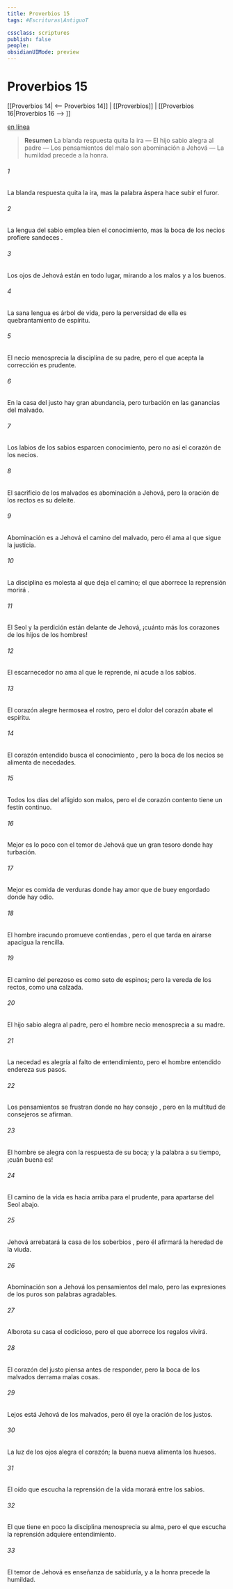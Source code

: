 ```yaml
---
title: Proverbios 15
tags: #Escrituras\AntiguoT

cssclass: scriptures
publish: false
people:
obsidianUIMode: preview
---
```


# Proverbios 15
[[Proverbios 14| <-- Proverbios 14]] | [[Proverbios]] | [[Proverbios 16|Proverbios 16 --> ]]

[en línea](https://churchofjesuschrist.org/study/scriptures/ot/prov/15?lang=spa)

> __Resumen__
La blanda respuesta quita la ira — El hijo sabio alegra al padre — Los pensamientos del malo son abominación a Jehová — La humildad precede a la honra.

###### 1 
La 
blanda
 respuesta quita la ira,
mas la palabra áspera hace subir el furor.

###### 2 
La lengua del sabio emplea bien el conocimiento,
mas la boca de los necios profiere 
sandeces
.

###### 3 
Los 
ojos
 de Jehová están en todo lugar,
mirando a los malos y a los buenos.

###### 4 
La sana lengua es árbol de vida,
pero la perversidad de ella es quebrantamiento de espíritu.

###### 5 
El necio menosprecia la disciplina de su padre,
pero el que acepta la corrección es prudente.

###### 6 
En la casa del justo hay gran abundancia,
pero turbación en las ganancias del malvado.

###### 7 
Los labios de los sabios esparcen conocimiento,
pero no así el corazón de los necios.

###### 8 
El 
sacrificio
 de los malvados es abominación a Jehová,
pero la oración de los rectos es su deleite.

###### 9 
Abominación es a Jehová el camino del malvado,
pero él ama al que sigue la justicia.

###### 10 
La 
disciplina
 es molesta al que deja el camino;
el que aborrece la reprensión 
morirá
.

###### 11 
El Seol y la perdición están delante de Jehová,
¡cuánto más los corazones de los hijos de los hombres!

###### 12 
El escarnecedor no ama al que le reprende,
ni acude a los sabios.

###### 13 
El corazón alegre hermosea el rostro,
pero el dolor del corazón abate el espíritu.

###### 14 
El corazón 
entendido
 busca el 
conocimiento
,
pero la boca de los necios se alimenta de necedades.

###### 15 
Todos los días del afligido son malos,
pero el de corazón contento 
tiene
 un festín continuo.

###### 16 
Mejor es lo poco con el temor de Jehová
que un gran tesoro donde hay turbación.

###### 17 
Mejor es comida de verduras donde hay amor
que de buey engordado donde hay odio.

###### 18 
El hombre iracundo promueve 
contiendas
,
pero el que tarda en airarse apacigua la rencilla.

###### 19 
El camino del perezoso es como seto de espinos;
pero la vereda de los rectos, 
como
 una calzada.

###### 20 
El hijo sabio alegra al padre,
pero el hombre necio menosprecia a su madre.

###### 21 
La necedad es alegría al falto de entendimiento,
pero el hombre entendido endereza sus pasos.

###### 22 
Los pensamientos se frustran donde no hay 
consejo
,
pero en la multitud de consejeros se afirman.

###### 23 
El hombre se alegra con la respuesta de su boca;
y la 
palabra
 a 
su
 tiempo, ¡cuán buena es!

###### 24 
El camino de la vida es 
hacia
 arriba para el prudente,
para apartarse del Seol abajo.

###### 25 
Jehová arrebatará la casa de los 
soberbios
,
pero él afirmará la heredad de la viuda.

###### 26 
Abominación son a Jehová los pensamientos del malo,
pero las expresiones de los puros son palabras agradables.

###### 27 
Alborota su casa el codicioso,
pero el que aborrece los regalos vivirá.

###### 28 
El corazón del justo 
piensa
 antes de responder,
pero la boca de los malvados derrama malas cosas.

###### 29 
Lejos
 está Jehová de los malvados,
pero él oye la oración de los justos.

###### 30 
La luz de los ojos alegra el corazón;
la buena nueva alimenta los huesos.

###### 31 
El oído que escucha la reprensión de la vida
morará entre los sabios.

###### 32 
El que tiene en poco la disciplina menosprecia su alma,
pero el que 
escucha
 la reprensión adquiere entendimiento.

###### 33 
El 
temor
 de Jehová es enseñanza de sabiduría,
y a la honra precede la humildad.

